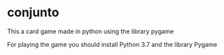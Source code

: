 # conjunto
This a card game made in python using the library pygame 

For playing the game you should install Python 3.7 and the library Pygame
